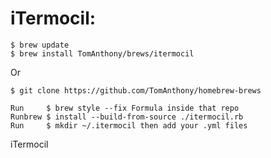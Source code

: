 # iTermocil:

```shell
$ brew update
$ brew install TomAnthony/brews/itermocil
```

Or

```shell
$ git clone https://github.com/TomAnthony/homebrew-brews
```

```shell
Run     $ brew style --fix Formula inside that repo
Runbrew $ install --build-from-source ./itermocil.rb
Run     $ mkdir ~/.itermocil then add your .yml files
```


iTermocil
